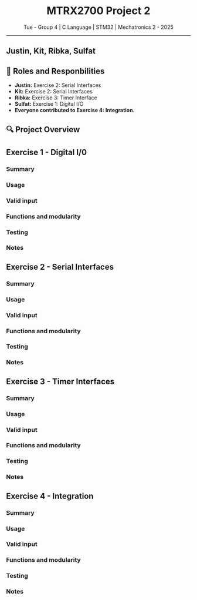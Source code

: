 <h1 align="center">MTRX2700 Project 2</h1>

<div align="center">
  Tue - Group 4 | C Language | STM32 | Mechatronics 2 - 2025 
</div>

---

## Justin, Kit, Ribka, Sulfat

## 👥 Roles and Responbilities
- **Justin:** Exercise 2: Serial Interfaces
- **Kit:** Exercise 2: Serial Interfaces
- **Ribka:** Exercise 3: Timer Interface
- **Sulfat:** Exercise 1: Digital I/O
- **Everyone contributed to Exercise 4: Integration.** 



## 🔍 Project Overview



## Exercise 1 - Digital I/0

### Summary

### Usage

### Valid input

### Functions and modularity

### Testing

### Notes

## Exercise 2 - Serial Interfaces

### Summary

### Usage

### Valid input

### Functions and modularity

### Testing

### Notes

## Exercise 3 - Timer Interfaces

### Summary

### Usage

### Valid input

### Functions and modularity

### Testing

### Notes

## Exercise 4 - Integration

### Summary

### Usage

### Valid input

### Functions and modularity

### Testing

### Notes
